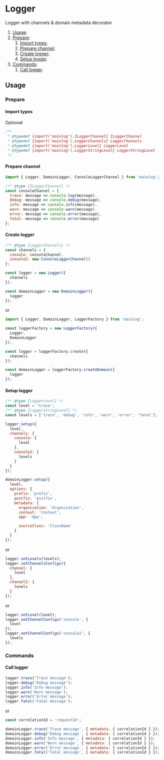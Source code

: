# Logger
Logger with channels & domain metadata decorator

1) [Usage](#usage):
  1) [Prepare](#prepare):
      1) [Import types](#import-types);
      2) [Prepare channel](#prepare-channel);
      3) [Create logger](#create-logger);
      4) [Setup logger](#setup-logger).
  2) [Commands](#commands):
      1) [Call logger](#call-logger).

## Usage
### Prepare
#### Import types
Optional

```js
/**
 * @typedef {import('mainlog').ILoggerChannel} ILoggerChannel
 * @typedef {import('mainlog').LoggerChannels} LoggerChannels
 * @typedef {import('mainlog').LoggerLevel} LoggerLevel
 * @typedef {import('mainlog').LoggerStringLevel} LoggerStringLevel
 */
```

#### Prepare channel
```js
import { Logger, DomainLogger, ConsoleLoggerChannel } from 'mainlog';

/** @type {ILoggerChannel} */ 
const consoleChannel = {
  trace: message => console.log(message),
  debug: message => console.debug(message),
  info: message => console.info(message),
  warn: message => console.warn(message),
  error: message => console.error(message),
  fatal: message => console.error(message)
};
```

#### Create logger
```js
/** @type {LoggerChannels} */
const channels = {
  console: consoleChannel,
  console2: new ConsoleLoggerChannel()
};

const logger = new Logger({
  channels
});

const domainLogger = new DomainLogger({
  logger
});
```

or

```js
import { Logger, DomainLogger, LoggerFactory } from 'mainlog';

const loggerFactory = new LoggerFactory({
  Logger,
  DomainLogger
});

const logger = loggerFactory.create({
  channels
});

const domainLogger = loggerFactory.createDomain({
  logger
});
```

#### Setup logger
```js
/** @type {LoggerLevel} */
const level = 'trace';
/** @type {LoggerStringLevel} */
const levels = ['trace', 'debug', 'info', 'warn', 'error', 'fatal'];

logger.setup({
  level,
  channels: {
    console: {
      level
    },
    console2: {
      levels
    }
  }
});

domainLogger.setup({
  level,
  options: {
    prefix: 'prefix',
    postfix: 'postfix',
    metadata: {
      organization: 'Organization',
      context: 'Context',
      app: 'App',

      sourceClass: 'ClassName'
    }
  }
});
```

or

```js
logger.setLevels(levels);
logger.setChannelsConfigs({
  channel: {
    level
  },
  channel2: {
    levels
  }
});
```

or

```js
logger.setLevel(level);
logger.setChannelConfigs('console', {
  level
});
logger.setChannelConfigs('console2', {
  levels
});
```

### Commands
#### Call logger
```js
logger.trace('Trace message');
logger.debug('Debug message');
logger.info('Info message');
logger.warn('Warn message');
logger.error('Error message');
logger.fatal('Fatal message');
```

or

```js
const correlationId = 'requestId';

domainLogger.trace('Trace message', { metadata: { correlationId } });
domainLogger.debug('Debug message', { metadata: { correlationId } });
domainLogger.info('Info message', { metadata: { correlationId } });
domainLogger.warn('Warn message', { metadata: { correlationId } });
domainLogger.error('Error message', { metadata: { correlationId } });
domainLogger.fatal('Fatal message', { metadata: { correlationId } });
```
